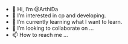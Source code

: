 - 👋 Hi, I’m @ArthiDa
- 👀 I’m interested in cp and developing.
- 🌱 I’m currently learning what I want to learn.
- 💞️ I’m looking to collaborate on ...
- 📫 How to reach me ...

<!---
ArthiDa/ArthiDa is a ✨ special ✨ repository because its `README.md` (this file) appears on your GitHub profile.
You can click the Preview link to take a look at your changes.
--->
